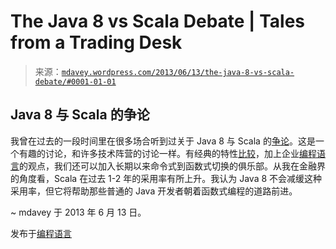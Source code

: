 <!--yml

分类：未分类

日期：2024-05-18 06:23:43

-->

# The Java 8 vs Scala Debate | Tales from a Trading Desk

> 来源：[`mdavey.wordpress.com/2013/06/13/the-java-8-vs-scala-debate/#0001-01-01`](https://mdavey.wordpress.com/2013/06/13/the-java-8-vs-scala-debate/#0001-01-01)

## Java 8 与 Scala 的争论

我曾在过去的一段时间里在很多场合听到过关于 Java 8 与 Scala 的[争论](http://www.infoq.com/articles/java-8-vs-scala)。这是一个有趣的讨论，和许多技术阵营的讨论一样。有经典的特性[比较](http://www.infoq.com/articles/java-8-vs-scala)，加上企业[编程语言](http://jazzy.id.au/default/2013/03/28/java_8_lambdas_the_missing_link_to_moving_away_from_java.html)的观点，我们还可以加入长期以来命令式到函数式切换的俱乐部。从我在金融界的角度看，Scala 在过去 1-2 年的采用率有所上升。我认为 Java 8 不会减缓这种采用率，但它将帮助那些普通的 Java 开发者朝着函数式编程的道路前进。

~ mdavey 于 2013 年 6 月 13 日。

发布于[编程语言](https://mdavey.wordpress.com/category/languages/)
